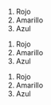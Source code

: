 [comment]: <> (Listas ordenadas)



[comment]: <> (Listas 0rdenadas en Markdown)
1. Rojo
2. Amarillo
3. Azul  

>

[comment]: <> (El primer numero define el inicio de la lista)
1. Rojo
234952. Amarillo
120398. Azul



<!-- Listas ordenadas en HTML -->

<ol>
    <li>Rojo</li>
    <li>Amarillo</li>
    <li>Azul</li>
</ol>